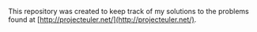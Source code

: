 This repository was created to keep track of my solutions to the problems found at [http://projecteuler.net/](http://projecteuler.net/).
